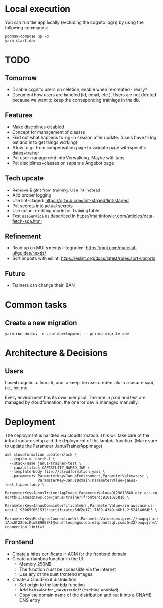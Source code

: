 # Local execution
You can run the app locally (excluding the cognito login) by using the following commands:

```shell
podman-compose up -d
yarn start:dev
```

# TODO

## Tomorrow
* Disable cognito users on deletion, enable when re-created - really?
* Document how users are handled (id, email, etc.). Users are not deleted because we want to keep the corresponding 
  trainings in the db.

## Features
* Make disciplines disabled
* Concept for management of classes
* Find out what happens to log-in session after update. (users have to log out and in to get things working)
* Allow to go from compensation page to validate page with specific dates+trainer
* Put user management into Verwaltung. Maybe with tabs
* Put disciplines+classes on separate Angebot page

## Tech update
* Remove BigInt from training. Use Int instead
* Add proper logging
* Use lint-staged: https://github.com/lint-staged/lint-staged
* Put secrets into actual secrets
* Use column-editing mode for TrainingTable
* Test `useService` as described in https://martinfowler.com/articles/data-fetch-spa.html 

## Refinement
* Read up on MUI's nextjs integration: https://mui.com/material-ui/guides/nextjs/
* Sort imports with eslint: https://eslint.org/docs/latest/rules/sort-imports

## Future
* Trainers can change their IBAN

# Common tasks

## Create a new migration
```shell
yarn run dotenv -e .env.development -- prisma migrate dev
```

# Architecture & Decisions

## Users
I used cognito to learn it, and to keep the user credentials in a secure spot, i.e., not me.

Every environment has its own user pool. The one in prod and test are managed by cloudformation, the one for dev
is managed manually.

# Deployment
The deployment is handled via cloudformation. This will take care of the infrastructure setup and the deployment
of the lambda function. (Make sure to update the Parameter JanusTrainerAppImage)

```shell
aws cloudformation update-stack \
  --region eu-north-1 \
  --stack-name janus-trainer-test \
  --capabilities CAPABILITY_NAMED_IAM \
  --template-body file://cloudformation.yaml \
  --parameters ParameterKey=JanusEnvironment,ParameterValue=test \
               ParameterKey=JanusDomain,ParameterValue=janus-test.lippert.dev \
               ParameterKey=JanusTrainerAppImage,ParameterValue=9129018580.dkr.ecr.eu-north-1.amazonaws.com/janus-trainer-frontend:9101395816 \
               ParameterKey=JanusDomainCertificateArn,ParameterValue=arn:aws:acm:us-east-1:930650061532:certificate/5d02e171-7f89-4349-b6bf-2f52414864b5 \
               ParameterKey=PostgresConnectionUrl,ParameterValue=postgres://bwquglhx:srTa7FV4n-IApxGf22bbiKquBB96EBRt@snuffleupagus.db.elephantsql.com:5432/bwquglhx\?connection_limit=1
```

## Frontend
* Create a https certificate in ACM for the frontend domain
* Create an lambda function in the UI
  * Memory 256MB
  * The function must be accessible via the internet
  * Use any of the built frontend images
* Create a CloudFront distribution
  * Set origin to the lambda function
  * Add behavior for _next/static/* (caching enabled)
  * Copy the domain name of the distribution and put it into a CNAME DNS entry
